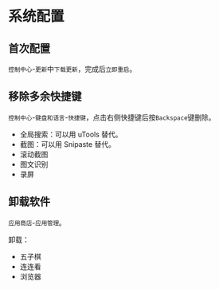 # 系统配置

## 首次配置

`控制中心`-`更新`中`下载更新`，完成后`立即重启`。

## 移除多余快捷键

`控制中心`-`键盘和语言`-`快捷键`，点击右侧快捷键后按`Backspace`键删除。

- 全局搜索：可以用 uTools 替代。
- 截图：可以用 Snipaste 替代。
- 滚动截图
- 图文识别
- 录屏

## 卸载软件

`应用商店`-`应用管理`。

卸载：
- 五子棋
- 连连看
- 浏览器
